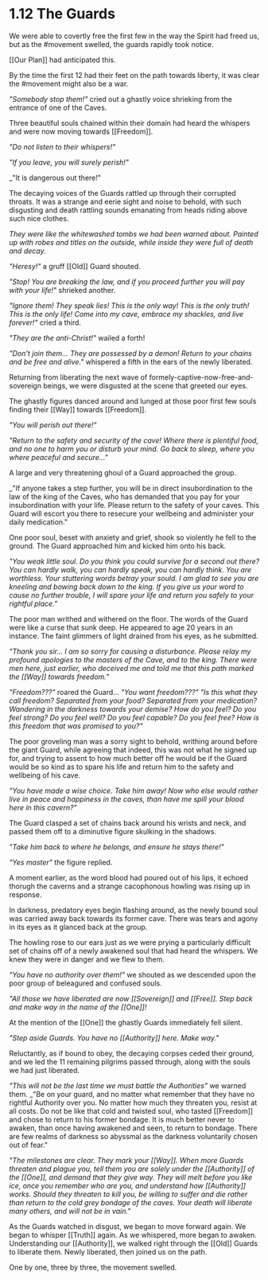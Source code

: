 # 1.12 The Guards
We were able to covertly free the first few in the way the Spirit had freed us, but as the #movement swelled, the guards rapidly took notice. 

[[Our Plan]] had anticipated this. 

By the time the first 12 had their feet on the path towards liberty, it was clear the #movement might also be a war. 

_"Somebody stop them!"_ cried out a ghastly voice shrieking from the entrance of one of the Caves. 

Three beautiful souls chained within their domain had heard the whispers and were now moving towards [[Freedom]]. 

_"Do not listen to their whispers!"_

_"If you leave, you will surely perish!"_

_"It is dangerous out there!"

The decaying voices of the Guards rattled up through their corrupted throats. It was a strange and eerie sight and noise to behold, with such disgusting and death rattling sounds emanating from heads riding above such nice clothes. 

_They were like the whitewashed tombs we had been warned about. Painted up with robes and titles on the outside, while inside they were full of death and decay._

_"Heresy!"_ a gruff [[Old]] Guard shouted. 

_"Stop! You are breaking the law, and if you proceed further you will pay with your life!"_ shrieked another. 

_"Ignore them! They speak lies! This is the only way! This is the only truth! This is the only life! Come into my cave, embrace my shackles, and live forever!"_ cried a third. 

_"They are the anti-Christ!"_ wailed a forth! 

_"Don't join them... They are possessed by a demon! Return to your chains and be free and alive."_ whispered a fifth in the ears of the newly liberated. 

Returning from liberating the next wave of formely-captive-now-free-and-sovereign beings, we were disgusted at the scene that greeted our eyes. 

The ghastly figures danced around and lunged at those poor first few souls finding their [[Way]] towards [[Freedom]]. 

_"You will perish out there!"_

_"Return to the safety and security of the cave! Where there is plentiful food, and no one to harm you or disturb your mind. Go back to sleep, where you where peaceful and secure..."_

A large and very threatening ghoul of a Guard approached the group. 

_"If anyone takes a step further, you will be in direct insubordination to the law of the king of the Caves, who has demanded that you pay for your insubordination with your life. Please return to the safety of your caves. This Guard will escort you there to resecure your wellbeing and administer your daily medication." 

One poor soul, beset with anxiety and grief, shook so violently he fell to the ground. The Guard approached him and kicked him onto his back. 

_"You weak little soul. Do you think you could survive for a second out there? You can hardly walk, you can hardly speak, you can hardly think. You are worthless. Your stuttering words betray your sould. I am glad to see you are kneeling and bowing back down to the king. If you give us your word to cause no further trouble, I will spare your life and return you safely to your rightful place."_

The poor man writhed and withered on the floor. The words of the Guard were like a curse that sunk deep. He appeared to age 20 years in an instance. The faint glimmers of light drained from his eyes, as he submitted. 

_"Thank you sir... I am so sorry for causing a disturbance. Please relay my profound apologies to the masters of the Cave, and to the king. There were men here, just earlier, who deceived me and told me that this path marked the [[Way]] towards freedom."_

_"Freedom???"_ roared the Guard... _"You want freedom???"_ _"Is this what they call freedom? Separated from your food? Separated from your medication? Wandering in the darkness towards your demise? How do you feel? Do you feel strong? Do you feel well? Do you feel capable? Do you feel free? How is this freedom that was promised to you?"_

The poor groveling man was a sorry sight to behold, writhing around before the giant Guard, while agreeing that indeed, this was not what he signed up for, and trying to assent to how much better off he would be if the Guard would be so kind as to spare his life and return him to the safety and wellbeing of his cave. 

_"You have made a wise choice. Take him away! Now who else would rather live in peace and happiness in the caves, than have me spill your blood here in this cavern?"_

The Guard clasped a set of chains back around his wrists and neck, and passed them off to a diminutive figure skulking in the shadows.

_"Take him back to where he belongs, and ensure he stays there!"_

_"Yes master"_ the figure replied. 

A moment earlier, as the word blood had poured out of his lips, it echoed thorugh the caverns and a strange cacophonous howling was rising up in response. 

In darkness, predatory eyes begin flashing around, as the newly bound soul was carried away back towards its former cave. There was tears and agony in its eyes as it glanced back at the group. 

The howling rose to our ears just as we were prying a particularly difficult set of chains off of a newly awakened soul that had heard the whispers. We knew they were in danger and we flew to them. 

_"You have no authority over them!"_ we shouted as we descended upon the poor group of beleagured and confused souls. 

_"All those we have liberated are now [[Sovereign]] and [[Free]]. Step back and make way in the name of the [[One]]!_

At the mention of the [[One]] the ghastly Guards immediately fell silent. 

_"Step aside Guards. You have no [[Authority]] here. Make way."_

Reluctantly, as if bound to obey, the decaying corpses ceded their ground, and we led the 11 remaining pilgrims passed through, along with the souls we had just liberated. 

_"This will not be the last time we must battle the Authorities"_ we warned them. _"Be on your guard, and no matter what remember that they have no rightful Authority over you. No matter how much they threaten you, resist at all costs. Do not be like that cold and twisted soul, who tasted [[Freedom]] and chose to return to his former bondage. It is much better never to awaken, than once having awakened and seen, to return to bondage. There are few realms of darkness so abyssmal as the darkness voluntarily chosen out of fear."

_"The milestones are clear. They mark your [[Way]]. When more Guards threaten and plague you, tell them you are solely under the [[Authority]] of the [[One]], and demand that they give way. They will melt before you like ice, once you remember who are you, and understand how [[Authority]] works. Should they threaten to kill you, be willing to suffer and die rather than return to the cold grey bondage of the caves. Your death will liberate many others, and will not be in vain."_

As the Guards watched in disgust, we began to move forward again. We began to whisper [[Truth]] again. As we whispered, more began to awaken. Understanding our [[Authority]], we walked right through the [[Old]] Guards to liberate them. Newly liberated, then joined us on the path. 

One by one, three by three, the movement swelled. 

